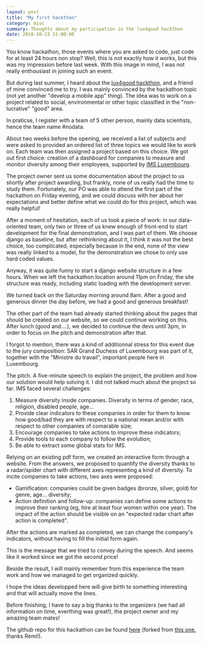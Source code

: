 ```yaml
---
layout: post
title: "My first hackthon"
category: misc
summary: Thoughts about my participation in the lux4good hackthon
date: 2018-10-23 21:00:00
---
```


You know hackathon, those events where you are asked to code, just code for at least 24 hours non stop? Well, this is not exactly how it works, but this was my impression before last week. With this image in mind, I was not really enthousiast in joining such an event.

But during last summer, I heard about the [lux4good hackthon](http://lux4good.org/), and a friend of mine convinced me to try. I was mainly convinced by the hackathon topic (not yet another "develop a mobile app" thing). The idea was to work on a project related to social, environmental or other topic classified in the "non-lucrative" "good" area.

In praticse, I register with a team of 5 other person, mainly data scientists, hence the team name #nodata.

About two weeks before the opening, we received a list of subjects and were asked to provided an ordered list of three topics we would like to work on. Each team was then assigned a project based on this choice. We got out first choice: creation of a dashboard for companies to measure and monitor diversity among their employees, supported by [IMS Luxembourg](http://imslux.lu/). 

The project owner sent us some documentation about the project to us shortly after project awarding, but frankly, none of us really had the time to study them. Fortunately, our PO was able to attend the first part of the hackathon on Friday evening, and we could discuss with her about her expectations and better define what we could do for this project, which was really helpful!

After a moment of hesitation, each of us took a piece of work: in our data-oriented team, only two or three of us knew enough of front-end to start development for the final demonstration, and I was part of them. We choose django as baseline, but after rethinkning about it, I think it was not the best choice, too complicated, especially because in the end, none of the view was really linked to a model, for the demonstration we chose to only use hard coded values.

Anyway, it was quite funny to start a django website structure in a few hours. When we left the hackathon location around 11pm on Friday, the site structure was ready, including static loading with the development server.

We turned back on the Saturday morning around 8am. After a good and generous dinner the day before, we had a good and generous breakfast!

The other part of the team had already started thinking about the pages that should be created on our website, so we could continue working on this. After lunch (good and....), we decided to continue the devs until 3pm, in order to focus on the pitch and demonstration after that.

I forgot to mention, there was a kind of additionnal stress for this event due to the jury composition: SAR Grand Duchess of Luxembourg was part of it, together with the "Ministre du travail", important people here in Luxembourg.

The pitch. A five-minute speech to explain the project, the problem and how our solution would help solving it. I did not talked much about the project so far. IMS faced several challenges:

1. Measure diversity inside companies. Diversity in terms of gender, race, religion, disabled people, age...
2. Provide clear indicators to these companies in order for them to know how good/bad they are with respect to a national mean and/or with respect to other companies of comarable size;
3. Encourage companies to take actions to improve these indicators;
4. Provide tools to each company to follow the evolution;
5. Be able to extract some global stats for IMS.

Relying on an existing pdf form, we created an interactive form through a website. From the answers, we proposed to quantify the diversity thanks to a radar/spider chart with different axes representing a kind of diversity. To incite companies to take actions, two axes were proposed:
- Gamification: companies could be given badges (bronze, silver, gold) for genre, age... diversity;
- Action definition and follow-up: companies can define some actions to improve their ranking (eg, hire at least four women within one year). The impact of the action should be visible on an "expected radar chart after action is completed".

After the actions are marked as completed, we can change the company's indicators, without having to fill the initial form again.

This is the message that we tried to convey during the speech. And seems like it worked since we got the second price!

Beside the result, I will mainly remember from this experience the team work and how we managed to get organized quickly.

I hope the ideas developped here will give birth to something interesting and that will actually move the lines.

Before finishing, I have to say a big thanks to the organizers (we had all information on time, everthing was great!), the project owner and my amazing team mates!

The github repo for this hackathon can be found [here](https://github.com/stellasia/l4gims) (forked from [this one](https://github.com/remil1000/l4gims), thanks Remi!).
